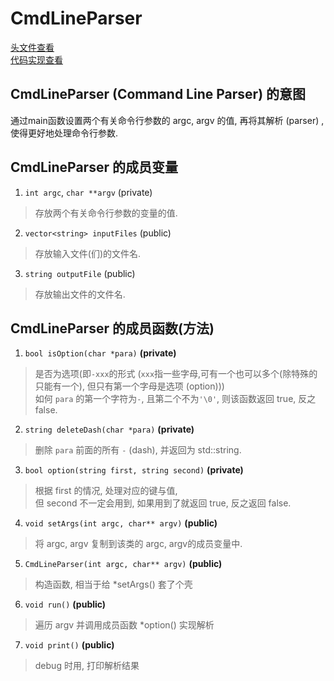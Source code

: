 # CmdLineParser
[头文件查看](https://github.com/iamzhz/Abandon/blob/main/src/CmdLineParser/CmdLineParser.h)  
[代码实现查看](https://github.com/iamzhz/Abandon/blob/main/src/CmdLineParser/CmdLineParser.cc)  
## CmdLineParser (Command Line Parser) 的意图
  通过main函数设置两个有关命令行参数的 argc, argv 的值, 再将其解析 (parser) , 使得更好地处理命令行参数.  
## CmdLineParser 的成员变量
  1. `int argc`, `char **argv` (private)  
   > 存放两个有关命令行参数的变量的值.  
  2. `vector<string> inputFiles` (public)  
   > 存放输入文件(们)的文件名.
  3. `string outputFile` (public)  
   > 存放输出文件的文件名.
## CmdLineParser 的成员函数(方法)
  1. `bool isOption(char *para)` **(private)**
   > 是否为选项(即`-xxx`的形式 (`xxx`指一些字母,可有一个也可以多个(除特殊的只能有一个), 但只有第一个字母是选项 (option)))  
   > 如何 `para` 的第一个字符为`-`, 且第二个不为`'\0'`, 则该函数返回 true, 反之 false.  
  2. `string deleteDash(char *para)` **(private)**
   > 删除 `para` 前面的所有 `-` (dash), 并返回为 std::string.
  3. `bool option(string first, string second)` **(private)**
   > 根据 first 的情况, 处理对应的键与值,  
   > 但 second 不一定会用到, 如果用到了就返回 true, 反之返回 false.  
  4. `void setArgs(int argc, char** argv)` **(public)**
   > 将 argc, argv 复制到该类的 argc, argv的成员变量中.
  5. `CmdLineParser(int argc, char** argv)` **(public)**
   > 构造函数, 相当于给 *setArgs() 套了个壳
  6. `void run()` **(public)**
   > 遍历 argv 并调用成员函数 *option() 实现解析
  7. `void print()` **(public)**
   > debug 时用, 打印解析结果